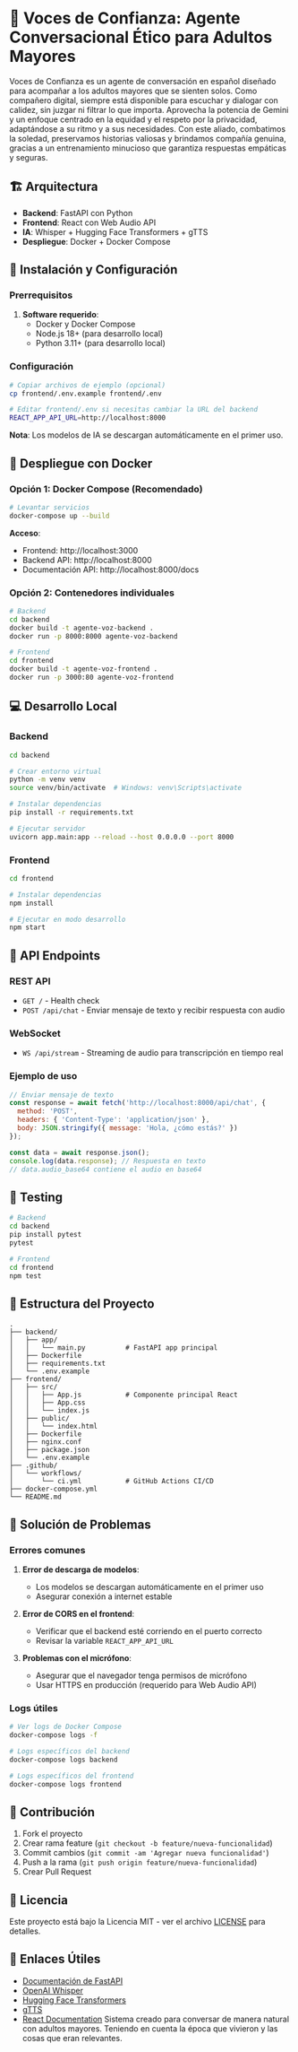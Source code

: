 # 🎤 Voces de Confianza: Agente Conversacional Ético para Adultos Mayores

Voces de Confianza es un agente de conversación en español diseñado para acompañar a los adultos mayores que se sienten solos. Como compañero digital, siempre está disponible para escuchar y dialogar con calidez, sin juzgar ni filtrar lo que importa. Aprovecha la potencia de Gemini y un enfoque centrado en la equidad y el respeto por la privacidad, adaptándose a su ritmo y a sus necesidades. Con este aliado, combatimos la soledad, preservamos historias valiosas y brindamos compañía genuina, gracias a un entrenamiento minucioso que garantiza respuestas empáticas y seguras.

## 🏗️ Arquitectura

- **Backend**: FastAPI con Python
- **Frontend**: React con Web Audio API
- **IA**: Whisper + Hugging Face Transformers + gTTS
- **Despliegue**: Docker + Docker Compose

## 🚀 Instalación y Configuración

### Prerrequisitos

1. **Software requerido**:
   - Docker y Docker Compose
   - Node.js 18+ (para desarrollo local)
   - Python 3.11+ (para desarrollo local)

### Configuración

```bash
# Copiar archivos de ejemplo (opcional)
cp frontend/.env.example frontend/.env

# Editar frontend/.env si necesitas cambiar la URL del backend
REACT_APP_API_URL=http://localhost:8000
```

**Nota**: Los modelos de IA se descargan automáticamente en el primer uso.

## 🐳 Despliegue con Docker

### Opción 1: Docker Compose (Recomendado)

```bash
# Levantar servicios
docker-compose up --build
```

**Acceso**:
- Frontend: http://localhost:3000
- Backend API: http://localhost:8000
- Documentación API: http://localhost:8000/docs

### Opción 2: Contenedores individuales

```bash
# Backend
cd backend
docker build -t agente-voz-backend .
docker run -p 8000:8000 agente-voz-backend

# Frontend
cd frontend
docker build -t agente-voz-frontend .
docker run -p 3000:80 agente-voz-frontend
```

## 💻 Desarrollo Local

### Backend

```bash
cd backend

# Crear entorno virtual
python -m venv venv
source venv/bin/activate  # Windows: venv\Scripts\activate

# Instalar dependencias
pip install -r requirements.txt

# Ejecutar servidor
uvicorn app.main:app --reload --host 0.0.0.0 --port 8000
```

### Frontend

```bash
cd frontend

# Instalar dependencias
npm install

# Ejecutar en modo desarrollo
npm start
```

## 📡 API Endpoints

### REST API

- `GET /` - Health check
- `POST /api/chat` - Enviar mensaje de texto y recibir respuesta con audio

### WebSocket

- `WS /api/stream` - Streaming de audio para transcripción en tiempo real

### Ejemplo de uso

```javascript
// Enviar mensaje de texto
const response = await fetch('http://localhost:8000/api/chat', {
  method: 'POST',
  headers: { 'Content-Type': 'application/json' },
  body: JSON.stringify({ message: 'Hola, ¿cómo estás?' })
});

const data = await response.json();
console.log(data.response); // Respuesta en texto
// data.audio_base64 contiene el audio en base64
```

## 🧪 Testing

```bash
# Backend
cd backend
pip install pytest
pytest

# Frontend
cd frontend
npm test
```

## 🔧 Estructura del Proyecto

```
.
├── backend/
│   ├── app/
│   │   └── main.py          # FastAPI app principal
│   ├── Dockerfile
│   ├── requirements.txt
│   └── .env.example
├── frontend/
│   ├── src/
│   │   ├── App.js           # Componente principal React
│   │   ├── App.css
│   │   └── index.js
│   ├── public/
│   │   └── index.html
│   ├── Dockerfile
│   ├── nginx.conf
│   ├── package.json
│   └── .env.example
├── .github/
│   └── workflows/
│       └── ci.yml           # GitHub Actions CI/CD
├── docker-compose.yml
└── README.md
```

## 🚨 Solución de Problemas

### Errores comunes

1. **Error de descarga de modelos**:
   - Los modelos se descargan automáticamente en el primer uso
   - Asegurar conexión a internet estable

2. **Error de CORS en el frontend**:
   - Verificar que el backend esté corriendo en el puerto correcto
   - Revisar la variable `REACT_APP_API_URL`

3. **Problemas con el micrófono**:
   - Asegurar que el navegador tenga permisos de micrófono
   - Usar HTTPS en producción (requerido para Web Audio API)

### Logs útiles

```bash
# Ver logs de Docker Compose
docker-compose logs -f

# Logs específicos del backend
docker-compose logs backend

# Logs específicos del frontend
docker-compose logs frontend
```

## 🤝 Contribución

1. Fork el proyecto
2. Crear rama feature (`git checkout -b feature/nueva-funcionalidad`)
3. Commit cambios (`git commit -am 'Agregar nueva funcionalidad'`)
4. Push a la rama (`git push origin feature/nueva-funcionalidad`)
5. Crear Pull Request

## 📄 Licencia

Este proyecto está bajo la Licencia MIT - ver el archivo [LICENSE](LICENSE) para detalles.

## 🔗 Enlaces Útiles

- [Documentación de FastAPI](https://fastapi.tiangolo.com/)
- [OpenAI Whisper](https://github.com/openai/whisper)
- [Hugging Face Transformers](https://huggingface.co/transformers/)
- [gTTS](https://github.com/pndurette/gTTS)
- [React Documentation](https://reactjs.org/docs/getting-started.html)
Sistema creado para conversar de manera natural con adultos mayores. Teniendo en cuenta la época que vivieron y las cosas que eran relevantes.
